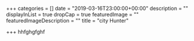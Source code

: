 +++
categories = []
date = "2019-03-16T23:00:00+00:00"
description = ""
displayInList = true
dropCap = true
featuredImage = ""
featuredImageDescription = ""
title = "city Hunter"

+++
hhfghgfghf